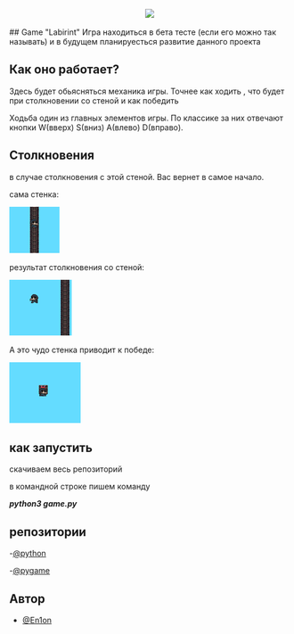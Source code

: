 <p align="center">
  <img src="https://img.shields.io/badge/Language-Python-important" >
</p>
## Game "Labirint"
Игра находиться в бета тесте (если его можно так называть) и в будущем планируесться развитие данного проекта 


## Как оно работает?

Здесь будет обьясняться механика игры. Точнее как ходить , что будет при столкновении со стеной и как победить

Ходьба один из главных элементов игры. По классике за них отвечают кнопки W(вверх) S(вниз) A(влево) D(вправо). 

## Столкновения 

в случае столкновения с этой стеной. Вас вернет в самое начало. 

сама стенка:

<img src="https://github.com/En1on/project1/blob/main/img/img3.png">

результат столкновения со стеной:

<img src="https://github.com/En1on/project1/blob/main/img/img1.png">


А это чудо стенка приводит к победе:

<img src="https://github.com/En1on/project1/blob/main/img/img2.png">





## как запустить

скачиваем весь репозиторий

в командной строке пишем команду

___python3 game.py___




## репозитории 

-[@python](https://www.python.org)

-[@pygame](https://medium.com/@pytoday.python/установка-pygame-305ae355d340)


## Автор

- [@En1on](https://github.com/En1on)



